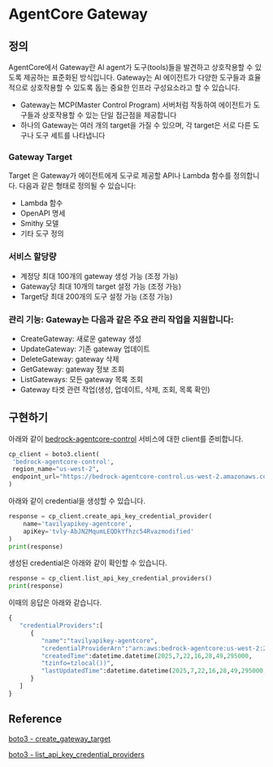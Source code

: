# AgentCore Gateway

## 정의 

AgentCore에서 Gateway란 AI agent가 도구(tools)들을 발견하고 상호작용할 수 있도록 제공하는 표준화된 방식입니다.  Gateway는 AI 에이전트가 다양한 도구들과 효율적으로 상호작용할 수 있도록 돕는 중요한 인프라 구성요소라고 할 수 있습니다.

- Gateway는 MCP(Master Control Program) 서버처럼 작동하여 에이전트가 도구들과 상호작용할 수 있는 단일 접근점을 제공합니다
- 하나의 Gateway는 여러 개의 target을 가질 수 있으며, 각 target은 서로 다른 도구나 도구 세트를 나타냅니다

### Gateway Target

Target 은 Gateway가 에이전트에게 도구로 제공할 API나 Lambda 함수를 정의합니다. 다음과 같은 형태로 정의될 수 있습니다:
- Lambda 함수
- OpenAPI 명세
- Smithy 모델
- 기타 도구 정의

  
### 서비스 할당량
- 계정당 최대 100개의 gateway 생성 가능 (조정 가능)
- Gateway당 최대 10개의 target 설정 가능 (조정 가능)
- Target당 최대 200개의 도구 설정 가능 (조정 가능)

### 관리 기능: Gateway는 다음과 같은 주요 관리 작업을 지원합니다:

- CreateGateway: 새로운 gateway 생성
- UpdateGateway: 기존 gateway 업데이트
- DeleteGateway: gateway 삭제
- GetGateway: gateway 정보 조회
- ListGateways: 모든 gateway 목록 조회
- Gateway 타겟 관련 작업(생성, 업데이트, 삭제, 조회, 목록 확인)

## 구현하기

아래와 같이 [bedrock-agentcore-control](https://boto3.amazonaws.com/v1/documentation/api/latest/reference/services/bedrock-agentcore-control.html) 서비스에 대한 client를 준비합니다.

```python
cp_client = boto3.client(
 'bedrock-agentcore-control',
 region_name="us-west-2",
 endpoint_url="https://bedrock-agentcore-control.us-west-2.amazonaws.com"
)
```

아래와 같이 credential을 생성할 수 있습니다.

```python
response = cp_client.create_api_key_credential_provider(
    name='tavilyapikey-agentcore',
    apiKey='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'
)
print(response)
```

생성된 credential은 아래와 같이 확인할 수 있습니다.

```python
response = cp_client.list_api_key_credential_providers()
print(response)
```

이때의 응답은 아래와 같습니다.

```python
{
   "credentialProviders":[
      {
         "name":"tavilyapikey-agentcore",
         "credentialProviderArn":"arn:aws:bedrock-agentcore:us-west-2:262976740991:token-vault/default/apikeycredentialprovider/tavilyapikey-agentcore",
         "createdTime":datetime.datetime(2025,7,22,16,28,49,295000,
         "tzinfo=tzlocal())",
         "lastUpdatedTime":datetime.datetime(2025,7,22,16,28,49,295000,"tzinfo=tzlocal())"
      }
   ]
}
```

## Reference

[boto3 - create_gateway_target](https://boto3.amazonaws.com/v1/documentation/api/latest/reference/services/bedrock-agentcore-control/client/create_gateway_target.html)

[boto3 - list_api_key_credential_providers](https://boto3.amazonaws.com/v1/documentation/api/latest/reference/services/bedrock-agentcore-control/client/list_api_key_credential_providers.html)


